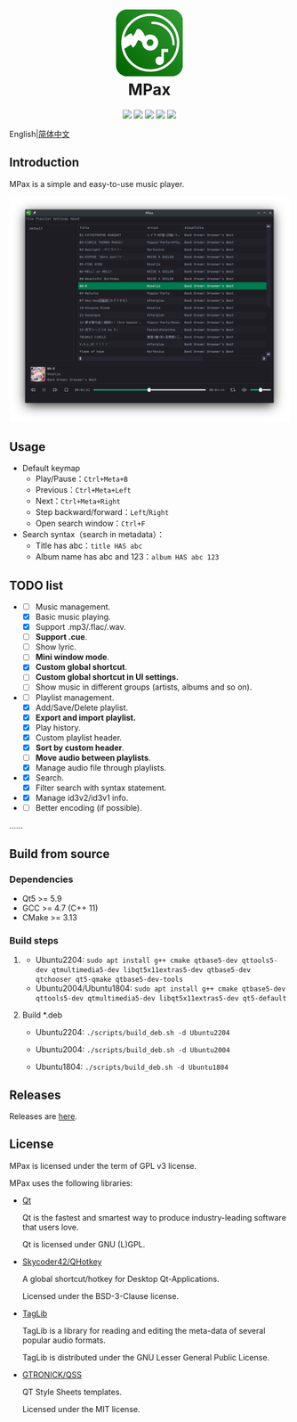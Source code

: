 <div align="center">
    <p>
    <h1>
        <img src="./docs/images/MPax@4x.png"/>
        <br/>
        MPax
    </h1>
    </p>
    <p>
        <a href="https://github.com/realth000/MPax/actions">
            <img src="https://img.shields.io/github/workflow/status/realth000/MPax/CMake?label=Linux&logo=linux"/></a>
        <a href="https://github.com/realth000/MPax/releases">
            <img src="https://img.shields.io/github/release/realth000/MPax"/></a>
        <a href="https://www.qt.io">
            <img src="https://img.shields.io/badge/Qt-≥5.9-blue?logo=qt"/></a>
        <a href="https://github.com/realth000/MPax/blob/master/LICENSE">
            <img src="https://img.shields.io/github/license/realth000/MPax"/></a>
        <a href="https://www.codacy.com/">
            <img src="https://app.codacy.com/project/badge/Grade/e84cd3b100f24444ac1ac2ddb8d946c0"/></a>
    </p>
</div>


English|[简体中文](./docs/README_zh_CN.md)

## Introduction

MPax is a simple and easy-to-use music player.

![UI](./docs/images/ui_02.png)

## Usage

* Default keymap
  - Play/Pause：``Ctrl+Meta+B``
  - Previous：``Ctrl+Meta+Left``
  - Next：``Ctrl+Meta+Right``
  - Step backward/forward：``Left``/``Right``
  - Open search window：``Ctrl+F``
* Search syntax（search in metadata）：
  * Title has abc：``title HAS abc``
  * Album name has abc and 123：``album HAS abc 123``

## TODO list

* * [ ] Music management.
  * [x] Basic music playing.
  * [x] Support .mp3/.flac/.wav.
  * [ ] **Support .cue**.
  * [ ] Show lyric.
  * [ ] **Mini window mode**.
  * [x] **Custom global shortcut**.
  * [ ] **Custom global shortcut in UI settings.**
  * [ ] Show music in different groups (artists, albums and so on).
* - [ ] Playlist management.
  - [x] Add/Save/Delete playlist.
  - [x] **Export and import playlist.**
  - [x] Play history.
  - [x] Custom playlist header.
  - [x] **Sort by custom header**.
  - [ ] **Move audio between playlists**.
  - [x] Manage audio file through playlists.
* - [x] Search.
  - [x] Filter search with syntax statement.
* - [x] Manage id3v2/id3v1 info.
* - [ ] Better encoding (if possible).

......

## Build from source

### Dependencies

* Qt5 >= 5.9
* GCC >= 4.7 (C++ 11)
* CMake >= 3.13

### Build steps

1. * Ubuntu2204: ``sudo apt install g++ cmake qtbase5-dev qttools5-dev qtmultimedia5-dev libqt5x11extras5-dev qtbase5-dev qtchooser qt5-qmake qtbase5-dev-tools``
   * Ubuntu2004/Ubuntu1804: ``sudo apt install g++ cmake qtbase5-dev qttools5-dev qtmultimedia5-dev libqt5x11extras5-dev qt5-default``
   
5. Build *.deb
   
   * Ubuntu2204: ``./scripts/build_deb.sh -d Ubuntu2204``
   
   * Ubuntu2004: ``./scripts/build_deb.sh -d Ubuntu2004``
   * Ubuntu1804: ``./scripts/build_deb.sh -d Ubuntu1804``
   

## Releases

Releases are [here](https://github.com/realth000/MPax/releases).

## License

MPax is licensed under the term of GPL v3 license.

MPax uses the following libraries:

* [Qt](https://www.qt.io)

  Qt is the fastest and smartest way to produce industry-leading software that users love.

  Qt is licensed under GNU (L)GPL.

* [Skycoder42/QHotkey](https://github.com/Skycoder42/QHotkey)

  A global shortcut/hotkey for Desktop Qt-Applications.

  Licensed under the BSD-3-Clause license.

* [TagLib](https://taglib.org/)

  TagLib is a library for reading and editing the meta-data of several popular audio formats.

  TagLib is distributed under the GNU Lesser General Public License.

* [GTRONICK/QSS](https://github.com/GTRONICK/QSS)

  QT Style Sheets templates.

  Licensed under the MIT license.
